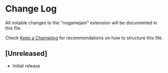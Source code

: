 # Change Log

All notable changes to the "nogamejam" extension will be documented in this file.

Check [Keep a Changelog](http://keepachangelog.com/) for recommendations on how to structure this file.

## [Unreleased]

- Initial release